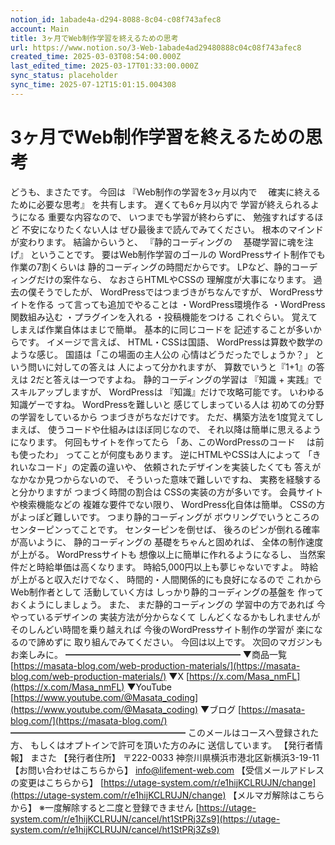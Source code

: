 ```yaml
---
notion_id: 1abade4a-d294-8088-8c04-c08f743afec8
account: Main
title: 3ヶ月でWeb制作学習を終えるための思考
url: https://www.notion.so/3-Web-1abade4ad29480888c04c08f743afec8
created_time: 2025-03-03T08:54:00.000Z
last_edited_time: 2025-03-17T01:33:00.000Z
sync_status: placeholder
sync_time: 2025-07-12T15:01:15.004308
---
```

# 3ヶ月でWeb制作学習を終えるための思考

どうも、まさたです。
今回は
『Web制作の学習を3ヶ月以内で
　確実に終えるために必要な思考』
を共有します。
遅くても6ヶ月以内で
学習が終えられるようになる
重要な内容なので、
いつまでも学習が終わらずに、
勉強すればするほど
不安になりたくない人は
ぜひ最後まで読んでみてください。
根本のマインドが変わります。
結論からいうと、
『静的コーディングの
　基礎学習に魂を注げ』
ということです。
要はWeb制作学習のゴールの
WordPressサイト制作でも
作業の7割くらいは
静的コーディングの時間だからです。
LPなど、静的コーディングだけの案件なら、
なおさらHTMLやCSSの
理解度が大事になります。
過去の僕そうでしたが、
WordPressではつまづきがちなんですが、
WordPressサイトを作る
って言っても追加でやることは
・WordPress環境作る
・WordPress関数組み込む
・プラグインを入れる
・投稿機能をつける
これぐらい。
覚えてしまえば作業自体はまじで簡単。
基本的に同じコードを
記述することが多いからです。
イメージで言えば、
HTML・CSSは国語、
WordPressは算数や数学のような感じ。
国語は「この場面の主人公の
心情はどうだったでしょうか？」
という問いに対しての答えは
人によって分かれますが、
算数でいうと『1+1』の答えは
2だと答えは一つですよね。
静的コーディングの学習は
『知識 + 実践』でスキルアップしますが、
WordPressは
『知識』だけで攻略可能です。
いわゆる知識ゲーですね。
WordPressを難しいと
感じてしまっている人は
初めての分野の学習をしているから
つまづきがちなだけです。
ただ、構築方法を1度覚えてしまえば、
使うコードや仕組みはほぼ同じなので、
それ以降は簡単に思えるようになります。
何回もサイトを作ってたら
「あ、このWordPressのコード
　は前も使ったわ」
ってことが何度もあります。
逆にHTMLやCSSは人によって
「きれいなコード」の定義の違いや、
依頼されたデザインを実装したくても
答えがなかなか見つからないので、
そういった意味で難しいですね、
実務を経験すると分かりますが
つまづく時間の割合は
CSSの実装の方が多いです。
会員サイトや検索機能などの
複雑な要件でない限り、
WordPress化自体は簡単。
CSSの方がよっぽど難しいです。
つまり静的コーディングが
ボウリングでいうところの
センターピンってことです。
センターピンを倒せば、
後ろのピンが倒れる確率が高いように、
静的コーディングの
基礎をちゃんと固めれば、
全体の制作速度が上がる。
WordPressサイトも
想像以上に簡単に作れるようになるし、
当然案件だと時給単価は高くなります。
時給5,000円以上も夢じゃないですよ。
時給が上がると収入だけでなく、
時間的・人間関係的にも良好になるので
これからWeb制作者として
活動していく方は
しっかり静的コーディングの基盤を
作っておくようにしましょう。
また、
まだ静的コーディングの
学習中の方であれば
今やっているデザインの
実装方法が分からなくて
しんどくなるかもしれませんが
そのしんどい時間を乗り越えれば
今後のWordPressサイト制作の学習が
楽になるので諦めずに
取り組んでみてください。
今回は以上です。
次回のマガジンもお楽しみに。
━━━━━━━━━━━━━━━━━━━━
▼商品一覧
[https://masata-blog.com/web-production-materials/](https://masata-blog.com/web-production-materials/)
▼X
[https://x.com/Masa_nmFL](https://x.com/Masa_nmFL)
▼YouTube
[https://www.youtube.com/@Masata_coding](https://www.youtube.com/@Masata_coding)
▼ブログ
[https://masata-blog.com/](https://masata-blog.com/)
━━━━━━━━━━━━━━━━━━━━
このメールはコースへ登録された方、
もしくはオプトインで許可を頂いた方のみに
送信しています。
【発行者情報】
まさた
【発行者住所】
〒222-0033
神奈川県横浜市港北区新横浜3-19-11
【お問い合わせはこちらから】
[info@lifement-web.com](mailto:info@lifement-web.com)
【受信メールアドレスの変更はこちらから】
[https://utage-system.com/r/e1hijKCLRUJN/change](https://utage-system.com/r/e1hijKCLRUJN/change)
【メルマガ解除はこちらから】
※一度解除すると二度と登録できません
[https://utage-system.com/r/e1hijKCLRUJN/cancel/ht1StPRj3Zs9](https://utage-system.com/r/e1hijKCLRUJN/cancel/ht1StPRj3Zs9)